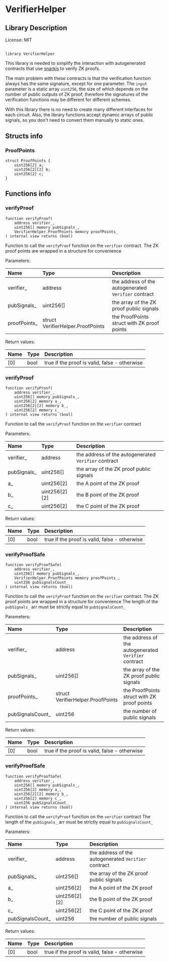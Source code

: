 # VerifierHelper

## Library Description


License: MIT

## 

```solidity
library VerifierHelper
```

This library is needed to simplify the interaction with autogenerated contracts
that use [snarkjs](https://www.npmjs.com/package/snarkjs) to verify ZK proofs.

The main problem with these contracts is that the verification function always has the same signature, except for one parameter.
The `input` parameter is a static array `uint256`, the size of which depends on the number of public outputs of ZK proof,
therefore the signatures of the verification functions may be different for different schemes.

With this library there is no need to create many different interfaces for each circuit.
Also, the library functions accept dynamic arrays of public signals, so you don't need to convert them manually to static ones.
## Structs info

### ProofPoints

```solidity
struct ProofPoints {
	uint256[2] a;
	uint256[2][2] b;
	uint256[2] c;
}
```


## Functions info

### verifyProof

```solidity
function verifyProof(
    address verifier_,
    uint256[] memory pubSignals_,
    VerifierHelper.ProofPoints memory proofPoints_
) internal view returns (bool)
```

Function to call the `verifyProof` function on the `verifier` contract.
The ZK proof points are wrapped in a structure for convenience


Parameters:

| Name         | Type                              | Description                                           |
| :----------- | :-------------------------------- | :---------------------------------------------------- |
| verifier_    | address                           | the address of the autogenerated `Verifier` contract  |
| pubSignals_  | uint256[]                         | the array of the ZK proof public signals              |
| proofPoints_ | struct VerifierHelper.ProofPoints | the ProofPoints struct with ZK proof points           |


Return values:

| Name | Type | Description                                   |
| :--- | :--- | :-------------------------------------------- |
| [0]  | bool | true if the proof is valid, false - otherwise |

### verifyProof

```solidity
function verifyProof(
    address verifier_,
    uint256[] memory pubSignals_,
    uint256[2] memory a_,
    uint256[2][2] memory b_,
    uint256[2] memory c_
) internal view returns (bool)
```

Function to call the `verifyProof` function on the `verifier` contract


Parameters:

| Name        | Type          | Description                                           |
| :---------- | :------------ | :---------------------------------------------------- |
| verifier_   | address       | the address of the autogenerated `Verifier` contract  |
| pubSignals_ | uint256[]     | the array of the ZK proof public signals              |
| a_          | uint256[2]    | the A point of the ZK proof                           |
| b_          | uint256[2][2] | the B point of the ZK proof                           |
| c_          | uint256[2]    | the C point of the ZK proof                           |


Return values:

| Name | Type | Description                                   |
| :--- | :--- | :-------------------------------------------- |
| [0]  | bool | true if the proof is valid, false - otherwise |

### verifyProofSafe

```solidity
function verifyProofSafe(
    address verifier_,
    uint256[] memory pubSignals_,
    VerifierHelper.ProofPoints memory proofPoints_,
    uint256 pubSignalsCount_
) internal view returns (bool)
```

Function to call the `verifyProof` function on the `verifier` contract.
The ZK proof points are wrapped in a structure for convenience
The length of the `pubSignals_` arr must be strictly equal to `pubSignalsCount_`


Parameters:

| Name             | Type                              | Description                                           |
| :--------------- | :-------------------------------- | :---------------------------------------------------- |
| verifier_        | address                           | the address of the autogenerated `Verifier` contract  |
| pubSignals_      | uint256[]                         | the array of the ZK proof public signals              |
| proofPoints_     | struct VerifierHelper.ProofPoints | the ProofPoints struct with ZK proof points           |
| pubSignalsCount_ | uint256                           | the number of public signals                          |


Return values:

| Name | Type | Description                                   |
| :--- | :--- | :-------------------------------------------- |
| [0]  | bool | true if the proof is valid, false - otherwise |

### verifyProofSafe

```solidity
function verifyProofSafe(
    address verifier_,
    uint256[] memory pubSignals_,
    uint256[2] memory a_,
    uint256[2][2] memory b_,
    uint256[2] memory c_,
    uint256 pubSignalsCount_
) internal view returns (bool)
```

Function to call the `verifyProof` function on the `verifier` contract
The length of the `pubSignals_` arr must be strictly equal to `pubSignalsCount_`


Parameters:

| Name             | Type          | Description                                           |
| :--------------- | :------------ | :---------------------------------------------------- |
| verifier_        | address       | the address of the autogenerated `Verifier` contract  |
| pubSignals_      | uint256[]     | the array of the ZK proof public signals              |
| a_               | uint256[2]    | the A point of the ZK proof                           |
| b_               | uint256[2][2] | the B point of the ZK proof                           |
| c_               | uint256[2]    | the C point of the ZK proof                           |
| pubSignalsCount_ | uint256       | the number of public signals                          |


Return values:

| Name | Type | Description                                   |
| :--- | :--- | :-------------------------------------------- |
| [0]  | bool | true if the proof is valid, false - otherwise |
